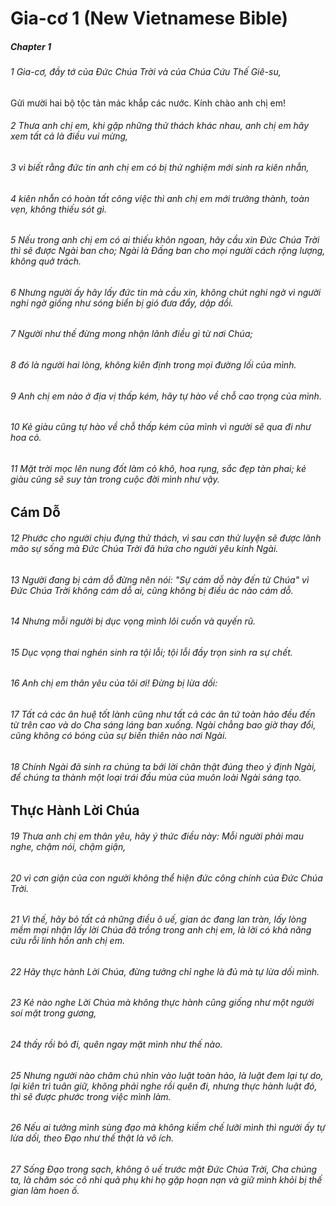 
# Gia-cơ 1 (New Vietnamese Bible)
##### Chapter 1
###### 1 Gia-cơ, đầy tớ của Đức Chúa Trời và của Chúa Cứu Thế Giê-su,
Gửi mười hai bộ tộc tản mác khắp các nước.
Kính chào anh chị em!

###### 2 Thưa anh chị em, khi gặp những thử thách khác nhau, anh chị em hãy xem tất cả là điều vui mừng,  
###### 3 vì biết rằng đức tin anh chị em có bị thử nghiệm mới sinh ra kiên nhẫn,  
###### 4 kiên nhẫn có hoàn tất công việc thì anh chị em mới trưởng thành, toàn vẹn, không thiếu sót gì.  
###### 5 Nếu trong anh chị em có ai thiếu khôn ngoan, hãy cầu xin Đức Chúa Trời thì sẽ được Ngài ban cho; Ngài là Đấng ban cho mọi người cách rộng lượng, không quở trách.  
###### 6 Nhưng người ấy hãy lấy đức tin mà cầu xin, không chút nghi ngờ vì người nghi ngờ giống như sóng biển bị gió đưa đẩy, dập dồi.  
###### 7 Người như thế đừng mong nhận lãnh điều gì từ nơi Chúa;  
###### 8 đó là người hai lòng, không kiên định trong mọi đường lối của mình.

###### 9 Anh chị em nào ở địa vị thấp kém, hãy tự hào về chỗ cao trọng của mình.  
###### 10 Kẻ giàu cũng tự hào về chỗ thấp kém của mình vì người sẽ qua đi như hoa cỏ.  
###### 11 Mặt trời mọc lên nung đốt làm cỏ khô, hoa rụng, sắc đẹp tàn phai; kẻ giàu cũng sẽ suy tàn trong cuộc đời mình như vậy.

## Cám Dỗ

###### 12 Phước cho người chịu đựng thử thách, vì sau cơn thử luyện sẽ được lãnh mão sự sống mà Đức Chúa Trời đã hứa cho người yêu kính Ngài.  
###### 13 Người đang bị cám dỗ đừng nên nói: "Sự cám dỗ này đến từ Chúa" vì Đức Chúa Trời không cám dỗ ai, cũng không bị điều ác nào cám dỗ.  
###### 14 Nhưng mỗi người bị dục vọng mình lôi cuốn và quyến rũ.  
###### 15 Dục vọng thai nghén sinh ra tội lỗi; tội lỗi đầy trọn sinh ra sự chết.

###### 16 Anh chị em thân yêu của tôi ơi! Đừng bị lừa dối:  
###### 17 Tất cả các ân huệ tốt lành cũng như tất cả các ân tứ toàn hảo đều đến từ trên cao và do Cha sáng láng ban xuống. Ngài chẳng bao giờ thay đổi, cũng không có bóng của sự biến thiên nào nơi Ngài.  
###### 18 Chính Ngài đã sinh ra chúng ta bởi lời chân thật đúng theo ý định Ngài, để chúng ta thành một loại trái đầu mùa của muôn loài Ngài sáng tạo.

## Thực Hành Lời Chúa

###### 19 Thưa anh chị em thân yêu, hãy ý thức điều này: Mỗi người phải mau nghe, chậm nói, chậm giận,  
###### 20 vì cơn giận của con người không thể hiện đức công chính của Đức Chúa Trời.  
###### 21 Vì thế, hãy bỏ tất cả những điều ô uế, gian ác đang lan tràn, lấy lòng mềm mại nhận lấy lời Chúa đã trồng trong anh chị em, là lời có khả năng cứu rỗi linh hồn anh chị em.

###### 22 Hãy thực hành Lời Chúa, đừng tưởng chỉ nghe là đủ mà tự lừa dối mình.  
###### 23 Kẻ nào nghe Lời Chúa mà không thực hành cũng giống như một người soi mặt trong gương,  
###### 24 thấy rồi bỏ đi, quên ngay mặt mình như thế nào.  
###### 25 Nhưng người nào chăm chú nhìn vào luật toàn hảo, là luật đem lại tự do, lại kiên trì tuân giữ, không phải nghe rồi quên đi, nhưng thực hành luật đó, thì sẽ được phước trong việc mình làm.

###### 26 Nếu ai tưởng mình sùng đạo mà không kiềm chế lưỡi mình thì người ấy tự lừa dối, theo Đạo như thế thật là vô ích.  
###### 27 Sống Đạo trong sạch, không ô uế trước mặt Đức Chúa Trời, Cha chúng ta, là chăm sóc cô nhi quả phụ khi họ gặp hoạn nạn và giữ mình khỏi bị thế gian làm hoen ố.

